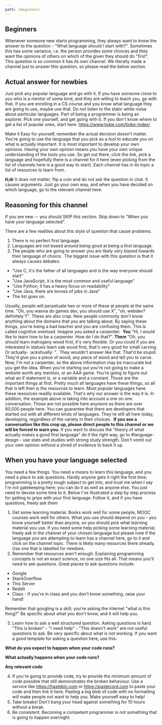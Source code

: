 ```yaml
---
path: /beginners
---
```


## Beginners

Whenever someone new starts programming, they always want to know the answer to the question - "What language should I start with?". Sometimes this has some variance, i.e. the person provides some choices and they want the opinions of others on which of the given they should do "first". This question is so common it has its own channel. We literally made a channel just to answer this question, so please read the below section.

## Actual answer for newbies

Just pick any popular language and go with it. If you have someone close to you who is a mentor of some kind, and they are willing to teach you, go with that. If you are enrolling in a CS course and you know what language they are going to use, maybe use that. Do not listen to the static white noise about particular languages. Part of being a programmer is being an explorer. Pick one yourself, and get going with it. If you don't know where to get a list of popular ones, start here: https://www.tiobe.com/tiobe-index/

Make it Easy for yourself, remember the actual decision doesn't matter. You're going to use the language that you pick as a tool to educate you on what is actually important. It is most important to develop your own opinions. Having your own opinion means you have your own unique understanding of the tools you use. So get out there, click the link, pick a language and hopefully there is a channel for it here (even picking from the list of channels here is a good way to start). Each channel has in its topic a list of resources to learn from.

**tl;dr** It does not matter, flip a coin and do not ask the question in chat. It causes arguments. Just go your own way, and when you have decided on which language, go to the relevant channel here.

## Reasoning for this channel

If you are new -- you should SKIP this section. Skip down to "When you have your language selected".

There are a few realities about this style of question that cause problems.

1. There is no perfect first language.
2. Languages are not based around being good at being a first language.
3. The people who are going to answer you are likely very biased towards their language of choice.
   ‎
   The biggest issue with this question is that it always causes debates:

- "Use C, it's the father of all languages and is the way everyone should start"
- "Use JavaScript, it is the most common and useful language"
- "Use Python, it has a heavy focus on readability"
- "Use Java, there are tonnes of jobs in Java"
- The list goes on.

Usually, people will perpetuate two or more of these at people at the same time. "Oh, you wanna do games dev, you should use X", "oh, webdev? definitely Y". These are also crap. New people commonly don't know anything about the domains that you are talking about. By saying these things, you're being a bad teacher and you are confusing them. This is called cognitive overload. Imagine you asked a carpenter:
‎
**You** "Hi, I would like to learn how to be a carpenter. How do I do that?".
**Them** "Oh, you should learn mahogany wood first, it's very flexible. Or you could if you are interested in statues learn oak wood first, that's very good for small carving. Or actually- :ackshually: ".
‎
They wouldn't answer like that. That'd be stupid. They'd give you a piece of wood, any piece of wood and tell you to carve. Now, I'm not a carpenter, so the above information may be inaccurate but you get the idea. When you're starting out you're not going to make a website worth any mention, or an AAA game. You're going to figure out what an if statement is, or a variable and a constant. Those are the important things at first. Pretty much all languages have these things, so all that is left then is the resources to learn. Most popular languages have these resources readily available. That's why our answer is the way it is. In addition, the example above is taking into account a one on one conversation. Those are not possible here anymore as there are over 80,000 people here. You can guarantee that there are developers that started out with all different kinds of languages. They're still all here today, developing, regardless of the variety in their choices.
‎
**If you see a conversation like this crop up, please direct people to this channel or we will be forced to warn you.** If you want to discuss the "theory of what actually makes a good first language" do it the right way, go to #language-design - use stats and studies with strong study strength. Don't vomit out your own opinion without a shred of evidence to back it up.

## When you have your language selected

You need a few things. You need a means to learn this language, and you need a place to ask questions. Hardly anyone gets it right the first time; programming is a pretty tough subject to get into, and trust me when I say I'm not gatekeeping here; you can do it as well as anyone else. You just need to devote some time to it. Below I've illustrated a step by step process for getting to grips with your first language. Follow it, and if you have questions, freely ask them
‎

1. Get some learning material. Books work well for some people, MOOC courses work well for others. What you use should depend on you - you know yourself better than anyone, so you should pick what learning material you use. If you need some help picking some learning material, freely ask in the channel of your chosen language but please note if the language you are attempting to learn has a channel here, go to it and click on the channel topic. There is likely many resources there already. Use one that is labelled for newbies.
   ‎
2. Remember that resources aren't enough. Explaining programming concepts is not an exact science, no one size fits all. That means you'll need to ask questions. Great places to ask questions include:

- Google
- StackOverflow
- This Server
- Reddit
- Class - if you're in class and you don't know something, raise your hand!

Remember that googling is a skill; you're asking the internet "what is this thing?" Be specific about what you don't know, and it will help you.
‎

3. Learn how to ask a well structured question. Asking questions is hard. "This is broken" - "I need help" - "This doesn't work" are not useful questions to ask. Be very specific about what is not working. If you want a good template for asking a question here, use this:

**What do you expect to happen when your code runs?**

**What actually happens when your code runs?**

**Any relevant code**
‎

4. If you're going to provide code, try to provide the minimum amount of code possible that still demonstrates the broken behaviour. Use a service like https://hastebin.com or https://pastecord.com to paste your code and then link it here. Pasting a big blob of code with no formatting will make people not want to help you. Make yourself easy to help!
   ‎
5. Take breaks! Don't bang your head against something for 10 hours without a break.
   ‎
6. Be consistent. Becoming a competent programmer is not something that is going to happen overnight.
